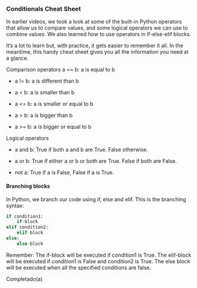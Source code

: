 ### Conditionals Cheat Sheet
In earlier videos, we took a look at some of the built-in Python operators that allow us to compare values, and some logical operators we can use to combine values. We also learned how to use operators in if-else-elif blocks. 

It’s a lot to learn but, with practice, it gets easier to remember it all. In the meantime, this handy cheat sheet gives you all the information you need at a glance. 

Comparison operators
a == b: a is equal to b

- a != b: a is different than b

- a < b: a is smaller than b

- a <= b: a is smaller or equal to b

- a > b: a is bigger than b

- a >= b: a is bigger or equal to b

Logical operators
- a and b: True if both a and b are True. False otherwise.

- a or b: True if either a or b or both are True. False if both are False.

- not a: True if a is False, False if a is True.

#### Branching blocks

In Python, we branch our code using if, else and elif. This is the branching syntax:

``` PYTHON
if condition1:
	if-block
elif condition2:
	elif-block
else:
	else-block
``` 
Remember: The if-block will be executed if condition1 is True. The elif-block will be executed if condition1 is False and condition2 is True. The else block will be executed when all the specified conditions are false.

Completado(a)
